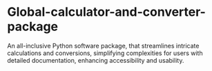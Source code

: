 # Global-calculator-and-converter-package
An all-inclusive Python software package, that streamlines intricate calculations and conversions, simplifying complexities for users with detailed documentation, enhancing accessibility and usability.
